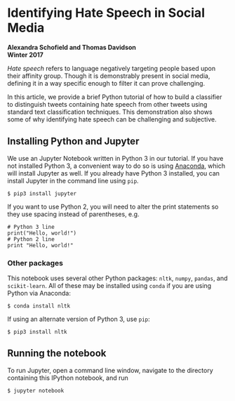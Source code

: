 # Identifying Hate Speech in Social Media

**Alexandra Schofield and Thomas Davidson \
Winter 2017**

*Hate speech* refers to language negatively targeting people based upon their affinity group. Though it is demonstrably present in social media, defining it in a way specific enough to filter it can prove challenging.

In this article, we provide a brief Python tutorial of how to build a classifier to distinguish tweets containing hate speech from other tweets using standard text classification techniques. This demonstration also shows some of why identifying hate speech can be challenging and subjective.

Installing Python and Jupyter
----------

We use an Jupyter Notebook written in Python 3 in our tutorial. If you have not installed Python 3, a convenient way to do so is using [Anaconda](https://www.anaconda.com/download/), which will install Jupyter as well. If you already have Python 3 installed, you can install Jupyter in the command line using `pip`.

```
$ pip3 install jupyter
```

If you want to use Python 2, you will need to alter the print statements so they use spacing instead of parentheses, e.g.

```
# Python 3 line
print("Hello, world!")
# Python 2 line
print "Hello, world!"
```

### Other packages
This notebook uses several other Python packages: `nltk`, `numpy`, `pandas`, and `scikit-learn`. All of these may be installed using `conda` if you are using Python via Anaconda:

```
$ conda install nltk
```

If using an alternate version of Python 3, use `pip`:

```
$ pip3 install nltk
```


Running the notebook
--------

To run Jupyter, open a command line window, navigate to the directory containing this IPython notebook, and run

```
$ jupyter notebook
```

[Identifying Hate Speech in Social Media]: #